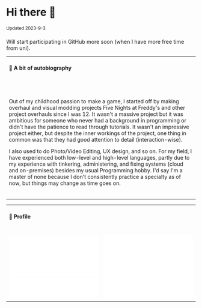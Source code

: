 
# **Hi there 👋**

<sup>Updated 2023-9-3</sup>

Will start participating in GitHub more soon (when I have more free time from uni).

<!--[![Links](https://img.shields.io/badge/🌐%20Website-akippnn.github.io-blue?style=for-the-badge)](https://akippnn.github.io)-->

<!--

<table>
  <tr>
    <td><h4>🚀 About Me<br><span>&#8203;</td>
  </tr>
  <tr>
    <td>
      <span>&#8203;</span>
      <p>
        I go by the name Aki online.<br>
        Currently studying my first year of Bachelor's of Science in Computer Engineering BSCpE.<br>
        Still working on a lot of things...my website and my README are one of them.<br>
        Not really a fan of sharing my own personal identity or information<br>
        <sup>(unless we get to know each other better 🤝)
      </p>
      <p>I don't have a lot to show as of right now, but feel free to check the pinned repositories, I'm currently working on these projects.</p>
      <p>This readme is a work-in-progress. I'm still finding ways to stylize it, maybe with something like an HTML2SVG, but we'll see.<br><span>&#8203;</span></p>
    </td>
  </tr>
</table>

so that you guys would stop asking me what programming language I've used (it's a bit annoying, okay?), here you go:
  
<table>
  <tr>
    <td><h4>What I touched so far (collecting infinity stones)<br><span>&#8203;</td>
    <td></td>
  </tr>
  <tr>
  </tr>
    <td>
      Languages
    </td>
    <td>
      C/C++<br>
      C#<br>
      CMake<br>
      CSS/SCSS<br>
      Dockerfile<br>
      HTML<br>
      JavaScript (CommonJS, ECMAScript, JSX Typescript)<br>
      Lua<br>
      Nix<br>
      Perl<br>
      PHP<br>
      Python<br>
      Shell<br> 
      VBA<br>
      VB.net<br>
    </td>
  </tr>
  <tr>
    <td>
      Databases
    </td>
    <td>
      SQLite<br>
      MariaDB<br>
      (soon) MongoDB
    </td>
  </tr>
  <tr>
    <td>
      Tools, Frameworks, etc.
    </td>
    <td>
      Haven't compiled this list yet...
    </td>
  </tr>
</table>

-->

<table>
  <tr>
    <td><h4>📝 A bit of autobiography<br><span>&#8203;</td>
  </tr>
  <tr>
    <td>
      <span>&#8203;</span>
      <p>Out of my childhood passion to make a game, I started off by making overhaul and visual modding projects Five Nights at Freddy's and other project overhauls since I was 12. It wasn't a massive project but it was ambitious for someone who never had a background in programming or didn't have the patience to read through tutorials. It wasn't an impressive project either, but despite the inner workings of the project, one thing in common was that they had good attention to detail (interaction-wise).</p>
      <p>I also used to do Photo/Video Editing, UX design, and so on. For my field, I have experienced both low-level and high-level languages, partly due to my experience with tinkering, administering, and fixing systems (cloud and on-premises) besides my usual Programming hobby. I'd say I'm a master of none because I don't consistently practice a specialty as of now, but things may change as time goes on.<br><span>&#8203;</span></p>
    </td>
  </tr>
</table>

<table>
  <tr>
    <td colspan="2"><h4>👤 Profile<br><span>&#8203;</td>
  </tr>
  <tr>
    <td>
      <img src="metrics.classic.svg" alt="Classic Metrics"></img><br>
      <img src="metrics.plugin.discussions.svg" alt="Discussions Metrics"</img>
    </td>
    <td>
        <img src="metrics.plugin.stars.svg" alt="Stars Metrics"></img>
    </td>
  </tr>
</table>

